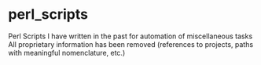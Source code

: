 # perl_scripts

Perl Scripts I have written in the past for automation of miscellaneous tasks
All proprietary information has been removed (references to projects, paths with meaningful nomenclature, etc.)
